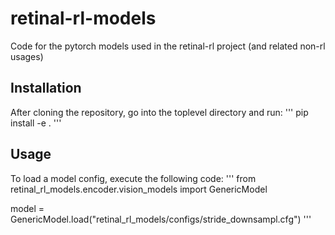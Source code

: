 # retinal-rl-models
Code for the pytorch models used in the retinal-rl project (and related non-rl usages)

## Installation

After cloning the repository, go into the toplevel directory and run:
'''
pip install -e .
'''

## Usage

To load a model config, execute the following code:
'''
from retinal_rl_models.encoder.vision_models import GenericModel

model = GenericModel.load("retinal_rl_models/configs/stride_downsampl.cfg")
'''
